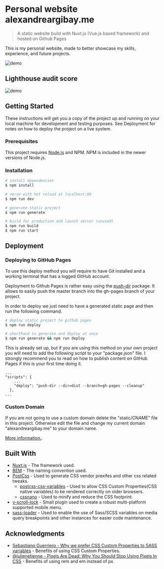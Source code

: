 # Personal website alexandreargibay.me

> A static website build with Nuxt.js (Vue.js based framework) and hosted on Github Pages


This is my personal website, made to better showcase my skills, experience, and future projects.


![demo](https://alexandreargibay.me/page_preview.png)

## Lighthouse audit score

![demo](https://alexandreargibay.me/lighthouse_score.PNG)

## Getting Started

These instructions will get you a copy of the project up and running on your local machine for development and testing purposes. See Deployment for notes on how to deploy the project on a live system.

### Prerequisites

This project requires [Node.js](https://nodejs.org/) and NPM. NPM is included in the newer versions of Node.js.

### Installation

``` bash
# install dependencies
$ npm install

# serve with hot reload at localhost:80
$ npm run dev

# generate static project
$ npm run generate

# build for production and launch server (unused)
$ npm run build
$ npm run start
```


## Deployment

### Deploying to GitHub Pages

To use this deploy method you will require to have Git installed and a working terminal that has a logged GitHub account.

Deployment to Github Pages is rather easy using the [push-dir](https://github.com/L33T-KR3W/push-dir) package. It allows to easily push the master branch into the gh-pages branch of your project.

In order to deploy we just need to have a generated static page and then run the following command.

``` bash
# deploy static project to github pages
$ npm run deploy

# shorthand to generate and deploy at once
$ npm run generate && npm run deploy

```

This is already set up, but if you are using this method on your own project you will need to add the following script to your "package.json" file. I strongly recommend you to read on how to publish content on GitHub Pages if this is your first time doing it.

```
...
"scripts": {
    ...
    "deploy": "push-dir --dir=dist --branch=gh-pages --cleanup"
  },
...
```

### Custom Domain

If you are not going to use a custom domain delete the "static/CNAME" file in this project. Otherwise edit the file and change my current domain "alexandreargibay.me" to your domain name.

[More information.](https://help.github.com/en/github/working-with-github-pages/configuring-a-custom-domain-for-your-github-pages-site).


## Built With

* [Nuxt.js](https://nuxtjs.org/guide) - The framework used.
* [BEM](https://en.bem.info/methodology/) - The naming convention used.
* [PostCss](https://github.com/postcss/postcss) - Used to generate CSS vendor prexifes and other css related tweaks.
    * [postcss-css-variables](https://github.com/MadLittleMods/postcss-css-variables) - Used to allow CSS Custom Properties(CSS native variables) to be rendered correctly on older browsers.
    * [cssnano](https://cssnano.co/) - Used to minify and reduce the CSS footprint.
* [v-scroll-lock](https://github.com/phegman/v-scroll-lock) - Small plugin used to create a robust multi-platform supported mobile menu.
* [sass-loader](https://github.com/webpack-contrib/sass-loader) - Used to enable the use of Sass/SCSS variables on media query breakpoints and other instances for easier code maintenance.

## Acknowledgments

* [Sebastiano Guerriero - Why we prefer CSS Custom Properties to SASS variables](https://codyhouse.co/blog/post/css-custom-properties-vs-sass-variables) - Benefits of using CSS Custom Properties.
* [@julienetienne - Pixels Are Dead: Why You Should Stop Using Pixels In CSS](https://medium.com/@julienetienne/pixels-are-dead-faa87cd8c8b9) - Benefits of using rem and em instead of px.
